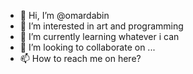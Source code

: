 - 👋 Hi, I’m @omardabin
- 👀 I’m interested in art and programming
- 🌱 I’m currently learning whatever i can
- 💞️ I’m looking to collaborate on ...
- 📫 How to reach me on here?

<!---
omardabin/omardabin is a ✨ special ✨ repository because its `README.md` (this file) appears on your GitHub profile.
You can click the Preview link to take a look at your changes.
--->
